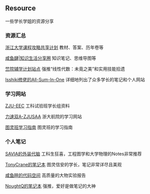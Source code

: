 ## Resource

一些学长学姐的资源分享

### 资源汇总

[浙江大学课程攻略共享计划](https://github.com/QSCTech/zju-icicles)
教材、答案、历年卷等

[咸鱼肆|知识生活分享圈](https://www.yuque.com/xianyuxuan/saltfish_shop)
知识笔记、思维导图等

[竺院辅学计划站点](https://ckc-agc.bowling233.top/)
强推“线性代数：未竟之美”和实用技能拾遗

[Isshiki修佬的All-Sum-In-One](https://isshikihugh.github.io/zju-cs-asio/)
详细地列出了众多学长的笔记和个人网站

### 学习网站
[ZJU-EEC](https://zju-eec.github.io/EEC-Courses/)
工科试验班学长组资料

[力速双A-ZJUSAA](https://fsaa.pages.zjusct.io/fsaa/)
浙大航院的学习网站

[图灵班学习指南](https://zju-turing.github.io/TuringCourses/)
图灵班的学习指南

### 个人笔记

[SAVIA的外装代脑](https://savia7582.github.io/Exterior/)
工科生狂喜，工程图学和大学物理的Notes非常推荐

[TonyCrane的笔记本](https://note.tonycrane.cc/)
图灵信安的学长，笔记非常详尽且美观

[咸鱼暄的代码空间](https://xuan-insr.github.io/)
高质量的大物实验报告

[NoughtQ的笔记本](https://note.noughtq.top/changelog)
强推，爱好是做笔记的大神